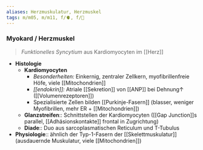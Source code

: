 ```yaml
---
aliases: Herzmuskulatur, Herzmuskel
tags: m/m05, m/m11, f/🫀, f/🔬
---
```

### Myokard / Herzmuskel
> *Funktionelles Syncytium* aus Kardiomyocyten im [[Herz]]
- **Histologie**
	- **Kardiomyocyten**
		- *Besonderheiten:* Einkernig, zentraler Zellkern, myofibrillenfreie Höfe, viele [[Mitochondrien]]
		- *[[endokrin]]:* Atriale [[Sekretion]] von [[ANP]] bei Dehnung↑ ([[Volumenrezeptoren]])
		- Spezialisierte Zellen bilden [[Purkinje-Fasern]] (blasser, weniger Myofibrillen, mehr ER + [[Mitochondrien]])
	- **Glanzstreifen**:: Schnittstellen der Kardiomyocyten ([[Gap Junction]]s parallel, [[Adhäsionskontakte]] frontal in Zugrichtung)
	- **Diade**:: Duo aus sarcoplasmatischen Reticulum und T-Tubulus
- **Physiologie**:: ähnlich der Typ-1-Fasern der [[Skelettmuskulatur]] (ausdauernde Muskulatur, viele [[Mitochondrien]])